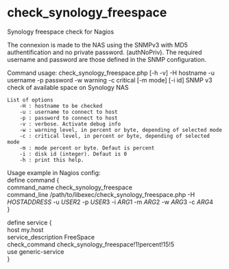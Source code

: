 # check_synology_freespace
Synology freespace check for Nagios

The connexion is made to the NAS using the SNMPv3 with MD5 authentification and no private password. (authNoPriv). The required username and password are those defined in the SNMP configuration.

Command usage: 
check_synology_freespace.php [-h -v] -H hostname -u username -p password -w warning -c critical [-m mode] [-i id] 
	SNMP v3 check of available space on Synology NAS 
	
	List of options 
	    -H : hostname to be checked 
	    -u : username to connect to host 
	    -p : password to connect to host 
	    -v : verbose. Activate debug info 
	    -w : warning level, in percent or byte, depending of selected mode 
	    -c : critical level, in percent or byte, depending of selected mode 
	    -m : mode percent or byte. Defaut is percent 
	    -i : disk id (integer). Defaut is 0 
	    -h : print this help. 

				
Usage example in Nagios config:  
define command {  
	command_name check_synology_freespace  
	command_line /path/to/libexec/check_synology_freespace.php -H $HOSTADDRESS$ -u $USER2$ -p $USER3$ -i $ARG1$ -m $ARG2$ -w $ARG3$ -c $ARG4$  
}

define service {  
	host	my.host  
	service_description FreeSpace  
	check_command check_synology_freespace!1!percent!15!5  
	use generic-service  
}
